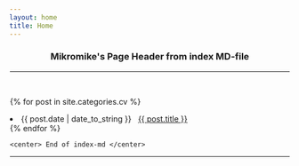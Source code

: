 ```yaml
---
layout: home
title: Home
---
```

<div style="margin-left:1px">
  <div class="w3-container w3-blue">
    <h3 class="w3-text-black"><center>Mikromike's Page Header from index MD-file </center></h3>
    <hr><br>



{% for post in site.categories.cv %}
 <li>   <span>{{ post.date | date_to_string }}</span>
              &nbsp; <a href="{{ post.url }}"> {{ post.title }}</a>
 </li>
{% endfor %}



    <center> End of index-md </center>
<hr>

</div>
